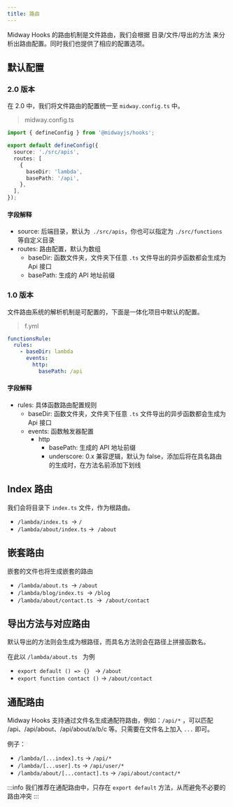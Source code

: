 ```yaml
---
title: 路由
---
```


Midway Hooks 的路由机制是文件路由，我们会根据 目录/文件/导出的方法 来分析出路由配置。同时我们也提供了相应的配置选项。

## 默认配置

### 2.0 版本

在 2.0 中，我们将文件路由的配置统一至 `midway.config.ts` 中。

> midway.config.ts

```typescript
import { defineConfig } from '@midwayjs/hooks';

export default defineConfig({
  source: './src/apis',
  routes: [
    {
      baseDir: 'lambda',
      basePath: '/api',
    },
  ],
});
```

#### 字段解释

- source: 后端目录，默认为` ./src/apis`，你也可以指定为 `./src/functions` 等自定义目录
- routes: 路由配置，默认为数组
  - baseDir: 函数文件夹，文件夹下任意 `.ts` 文件导出的异步函数都会生成为 Api 接口
  - basePath: 生成的 API 地址前缀

### 1.0 版本

文件路由系统的解析机制是可配置的，下面是一体化项目中默认的配置。

> f.yml

```yaml
functionsRule:
  rules:
    - baseDir: lambda
      events:
        http:
          basePath: /api
```

#### 字段解释

- rules: 具体函数路由配置规则
  - baseDir: 函数文件夹，文件夹下任意 `.ts` 文件导出的异步函数都会生成为 Api 接口
  - events: 函数触发器配置
    - http
      - basePath: 生成的 API 地址前缀
      - underscore: 0.x 兼容逻辑，默认为 false，添加后将在具名路由的生成时，在方法名前添加下划线

## Index 路由

我们会将目录下 `index.ts` 文件，作为根路由。

- `/lambda/index.ts`  → `/`
- `/lambda/about/index.ts` →  `/about`​

## 嵌套路由

嵌套的文件也将生成嵌套的路由

- `/lambda/about.ts`  → `/about`
- `/lambda/blog/index.ts`  → `/blog`
- `/lambda/about/contact.ts`  →  `/about/contact`

## 导出方法与对应路由

默认导出的方法则会生成为根路径，而具名方法则会在路径上拼接函数名。

在此以 `/lambda/about.ts`   为例

- `export default () => {}`   → `/about`
- `export function contact ()` → `/about/contact`

## 通配路由

Midway Hooks 支持通过文件名生成通配符路由，例如：`/api/*` ，可以匹配 /api、/api/about、/api/about/a/b/c 等。只需要在文件名上加入 `...` 即可。

例子：

- `/lambda/[...index].ts` → `/api/*`
- `/lambda/[...user].ts` → `/api/user/*`
- `/lambda/about/[...contact].ts` → `/api/about/contact/*`

:::info
我们推荐在通配路由中，只存在 `export default` 方法，从而避免不必要的路由冲突
:::
